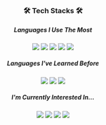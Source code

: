 <h3 align="center">🛠️ Tech Stacks 🛠️</h3>
<h5 align="center">Languages I Use The Most</h5>
<div align="center">
  <img
    src="https://img.shields.io/badge/HTML-E34F26?style=flat&logo=HTML5&logoColor=white"
  />
  <img
    src="https://img.shields.io/badge/CSS-1572B6?style=flat&logo=CSS3&logoColor=white"
  />
  <img
    src="https://img.shields.io/badge/JavaScript-F7DF1E?style=flat&logo=JavaScript&logoColor=white"
  />
  <img
    src="https://img.shields.io/badge/React-61DAFB?style=flat&logo=React&logoColor=white"
  />
  <img
    src="https://img.shields.io/badge/Python-3776AB?style=flat&logo=Python&logoColor=white"
  />
</div>
<h5 align="center">Languages I've Learned Before</h5>
<div align="center">
  <img
    src="https://img.shields.io/badge/C-A8B9CC?style=flat&logo=C&logoColor=white"
  />
  <img
    src="https://img.shields.io/badge/C++-00599C?style=flat&logo=C++&logoColor=white"
  />
  <img
    src="https://img.shields.io/badge/Java-2C2255?style=flat&logo=Eclipse_IDE&logoColor=white"
  />
</div>
<h5 align="center">I'm Currently Interested In...</h5>
<div align="center">
  <img
    src="https://img.shields.io/badge/node.js-339933?style=flat&logo=node.js&logoColor=white"
  />
  <img
    src="https://img.shields.io/badge/GraphQL-E10098?style=flat&logo=GraphQL&logoColor=white"
  />
  <img
    src="https://img.shields.io/badge/Firebase-FFCA28?style=flat&logo=Firebase&logoColor=white"
  />
  <img
    src="https://img.shields.io/badge/Next.js-000000?style=flat&logo=Next.js&logoColor=white"
  />
</div>
